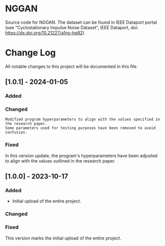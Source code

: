 # NGGAN
Source code for NGGAN.
The dataset can be found in IEEE Dataport portal (see "Cyclostationary Impulse Noise Dataset", IEEE Dataport, doi: https://dx.doi.org/10.21227/a1ns-hq82).


# Change Log
All notable changes to this project will be documented in this file.
 

## [1.0.1] - 2024-01-05
 
### Added

### Changed
    Modified program hyperparameters to align with the values specified in the research paper. 
    Some parameters used for testing purposes have been removed to avoid confusion. 
### Fixed
 
In this version update, the program's hyperparameters have been adjusted to align with the values outlined in the research paper.

## [1.0.0] - 2023-10-17
 
### Added
-   Initial upload of the entire project.
### Changed
 
### Fixed
 
This version marks the initial upload of the entire project.
